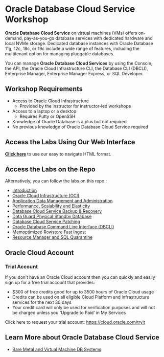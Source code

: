 # Oracle Database Cloud Service Workshop

**Oracle Database Cloud Service** on virtual machines (VMs) offers on-demand, pay-as-you-go database services with dedicated hardware and local NVMe storage. Dedicated database instances with Oracle Database 11g, 12c, 18c, or 19c include a wide range of features, including the multitenant option for managing pluggable databases.

You can manage **Oracle Database Cloud Services** by using the Console, the API, the Oracle Cloud Infrastructure CLI, the Database CLI (DBCLI), Enterprise Manager, Enterprise Manager Express, or SQL Developer.

## Workshop Requirements

* Access to Oracle Cloud Infrastructure
    * Provided by the instructor for instructor-led workshops
* Access to a laptop or a desktop
    * Requires Putty or OpenSSH
* Knowledge of Oracle Database is a plus but not required
* No previous knowledge of Oracle Database Cloud Service required

## Access the Labs Using Our Web Interface

**[Click here](https://vltabacaru.github.io/testing/orcl-dbcs-19c-hol/?lab=introduction)** to use our easy to navigate HTML format.

## Access the Labs on the Repo

Alternatively, you can follow the labs on this repo :

- [Introduction](./introduction/content.md)
- [Oracle Cloud Infrastructure (OCI)](./oci/oci.md)
- [Application Data Management and Administration](./prepare/prepare.md)
- [Performance, Scalability and Elasticity](./scaling-up/scaling-up.md)
- [Database Cloud Service Backup & Recovery](./bkup-recovery/bkup-recovery.md)
- [Data Guard Physical Standby Database](./dataguard/dataguard.md)
- [Database Cloud Service Patching](./patching/patching.md)
- [Oracle Database Command Line Interface (DBCLI)](./dbcli/dbcli.md)
- [Memoptimized Rowstore Fast Ingest](./memoptimize/memoptimize.md)
- [Resource Manager and SQL Quarantine](./quarantine/quarantine.md)

## Oracle Cloud Account

### Trial Account

If you don't have an Oracle Cloud account then you can quickly and easily sign up for a free trial account that provides:
- $300 of free credits good for up to 3500 hours of Oracle Cloud usage
- Credits can be used on all eligible Cloud Platform and Infrastructure services for the next 30 days
- Your credit card will only be used for verification purposes and will not be charged unless you 'Upgrade to Paid' in My Services

Click here to request your trial account: https://cloud.oracle.com/tryit

## Learn More about Oracle Database Cloud Service

- [Bare Metal and Virtual Machine DB Systems](https://docs.cloud.oracle.com/en-us/iaas/Content/Database/Concepts/overview.htm)

